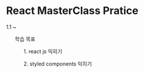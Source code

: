 <h1>React MasterClass Pratice</h1>

<p>1.1 ~</p>

<ul>학습 목표
<ol>
1. react js 익히기
</ol>
<ol>
2. styled components 익히기
</ol>
</ul>
